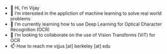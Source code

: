 - 👋 Hi, I’m Vijay
- 👀 I’m interested in the appliction of machine learning to solve real world problems
- 🌱 I’m currently learning how to use Deep Learning for Optical Character Recognition (OCR)
- 💞️ I’m looking to collaborate on the use of Vision Transforms (ViT) for OCR
- 📫 How to reach me vijjus [at] berkeley [at] edu

<!---
vijjus/vijjus is a ✨ special ✨ repository because its `README.md` (this file) appears on your GitHub profile.
You can click the Preview link to take a look at your changes.
--->
